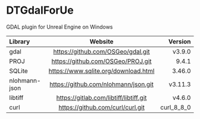 # DTGdalForUe
GDAL plugin for Unreal Engine on Windows

| Library  |                Website                 | Version |
|:-----|:--------------------------------------:|-:|
| gdal |   https://github.com/OSGeo/gdal.git    |  v3.9.0 |
| PROJ |   https://github.com/OSGeo/PROJ.git    |   9.4.1 |
| SQLite |  https://www.sqlite.org/download.html  |  3.46.0 |
| nlohmann-json |  https://github.com/nlohmann/json.git  | v3.11.3 |
| libtiff | https://gitlab.com/libtiff/libtiff.git | v4.6.0 |
| curl |    https://github.com/curl/curl.git    | curl_8_8_0 |